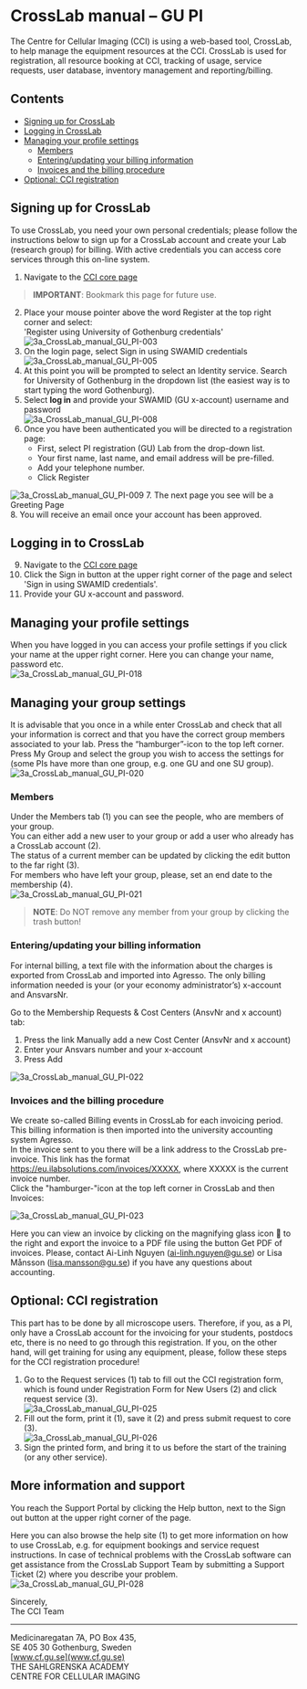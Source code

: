# CrossLab manual – GU PI

The Centre for Cellular Imaging (CCI) is using a web-based tool, CrossLab, to help manage the equipment resources at the CCI. CrossLab is used for registration, all resource booking at CCI, tracking of usage, service requests, user database, inventory management and reporting/billing.  

## Contents

- [Signing up for CrossLab](#signing-up-for-crosslab)
- [Logging in CrossLab](#logging-in-to-crosslab)
- [Managing your profile settings](#managing-your-profile-settings)
    - [Members](#members)
    - [Entering/updating your billing information](#enteringupdating-your-billing-information)
    - [Invoices and the billing procedure](#invoices-and-the-billing-procedure)
- [Optional: CCI registration](#optional-cci-registration)

## Signing up for CrossLab

To use CrossLab, you need your own personal credentials; please follow the instructions below to sign up for a CrossLab account and create your Lab (research group) for billing. With active credentials you can access core services through this on-line system.

1. Navigate to the
[CCI core page](https://gothenburg.corefacilities.org/service_center/show_external/3429)

> **IMPORTANT**: Bookmark this page for future use.

2. Place your mouse pointer above the word Register at the top right corner and select:  
'Register using University of Gothenburg credentials'  
![3a_CrossLab_manual_GU_PI-003](assets/3a_CrossLab_manual_GU_PI/3a_CrossLab_manual_GU_PI-003.jpg)
3. On the login page, select Sign in using SWAMID credentials  
![3a_CrossLab_manual_GU_PI-005](assets/3a_CrossLab_manual_GU_PI/3a_CrossLab_manual_GU_PI-005.jpg)
4. At this point you will be prompted to select an Identity service. Search for University of Gothenburg in the dropdown list (the easiest way is to start typing the word Gothenburg).
5. Select **log in** and provide your SWAMID (GU x-account) username and password  
![3a_CrossLab_manual_GU_PI-008](assets/3a_CrossLab_manual_GU_PI/3a_CrossLab_manual_GU_PI-008.jpg)
6. Once you have been authenticated you will be directed to a registration page:
    - First, select PI registration (GU) Lab from the drop-down list.
    - Your first name, last name, and email address will be pre-filled.
    - Add your telephone number.
    - Click Register

![3a_CrossLab_manual_GU_PI-009](assets/3a_CrossLab_manual_GU_PI/3a_CrossLab_manual_GU_PI-009.jpg)
7. The next page you see will be a Greeting Page  
8. You will receive an email once your account has been approved.

## Logging in to CrossLab

9. Navigate to the [CCI core page](https://gothenburg.corefacilities.org/service_center/show_external/3429)
10. Click the Sign in button at the upper right corner of the page and select 'Sign in using SWAMID credentials'.
11. Provide your GU x-account and password.

## Managing your profile settings

When you have logged in you can access your profile settings if you click your name at the upper right corner. Here you can change your name, password etc.  
![3a_CrossLab_manual_GU_PI-018](assets/3a_CrossLab_manual_GU_PI/3a_CrossLab_manual_GU_PI-018.jpg)

## Managing your group settings

It is advisable that you once in a while enter CrossLab and check that all your information is correct and that you have the correct group members associated to your lab. Press the “hamburger”-icon to the top left corner. Press My Group and select the group you wish to access the settings for (some PIs have more than one group, e.g. one GU and one SU group).  
![3a_CrossLab_manual_GU_PI-020](assets/3a_CrossLab_manual_GU_PI/3a_CrossLab_manual_GU_PI-020.jpg)

### Members

Under the Members tab (1) you can see the people, who are members of your group.  
You can either add a new user to your group or add a user who already has a CrossLab account (2).  
The status of a current member can be updated by clicking the edit button to the far right (3).  
For members who have left your group, please, set an end date to the membership (4).  
![3a_CrossLab_manual_GU_PI-021](assets/3a_CrossLab_manual_GU_PI/3a_CrossLab_manual_GU_PI-021.jpg)
> **NOTE**: Do NOT remove any member from your group by clicking the trash button!  

### Entering/updating your billing information

For internal billing, a text file with the information about the charges is exported from CrossLab and imported into Agresso. The only billing information needed is your (or your economy administrator’s) x-account and AnsvarsNr.  

Go to the Membership Requests & Cost Centers (AnsvNr and x account) tab:

1. Press the link Manually add a new Cost Center (AnsvNr and x account)
2. Enter your Ansvars number and your x-account
3. Press Add

![3a_CrossLab_manual_GU_PI-022](assets/3a_CrossLab_manual_GU_PI/3a_CrossLab_manual_GU_PI-022.jpg)

### Invoices and the billing procedure

We create so-called Billing events in CrossLab for each invoicing period. This billing information is then imported into the university accounting system Agresso.  
In the invoice sent to you there will be a link address to the CrossLab pre-invoice. This link has the format https://eu.ilabsolutions.com/invoices/XXXXX, where XXXXX is the current invoice number.  
Click the "hamburger-"icon at the top left corner in CrossLab and then Invoices:

![3a_CrossLab_manual_GU_PI-023](assets/3a_CrossLab_manual_GU_PI/3a_CrossLab_manual_GU_PI-023.jpg)

Here you can view an invoice by clicking on the magnifying glass icon 🔎 to the right and export the invoice to a PDF file using the button Get PDF of invoices. Please, contact Ai-Linh Nguyen (ai-linh.nguyen@gu.se) or Lisa Månsson (lisa.mansson@gu.se) if you have any questions about accounting.

## Optional: CCI registration

This part has to be done by all microscope users. Therefore, if you, as a PI, only have a CrossLab account for the invoicing for your students, postdocs etc, there is no need to go through this registration. If you, on the other hand, will get training for using any equipment, please, follow these steps for the CCI registration procedure!

1. Go to the Request services (1) tab to fill out the CCI registration form, which is found under Registration Form for New Users (2) and click request service (3).  
![3a_CrossLab_manual_GU_PI-025](assets/3a_CrossLab_manual_GU_PI/3a_CrossLab_manual_GU_PI-025.jpg)
2. Fill out the form, print it (1), save it (2) and press submit request to core (3).  
![3a_CrossLab_manual_GU_PI-026](assets/3a_CrossLab_manual_GU_PI/3a_CrossLab_manual_GU_PI-026.jpg)
3. Sign the printed form, and bring it to us before the start of the training (or any other service).

## More information and support

You reach the Support Portal by clicking the Help button, next to the Sign out button at the upper right corner of the page.

Here you can also browse the help site (1) to get more information on how to use CrossLab, e.g. for equipment bookings and service request instructions. In case of technical problems with the CrossLab software can get assistance from the CrossLab Support Team by submitting a Support Ticket (2) where you describe your problem.  
![3a_CrossLab_manual_GU_PI-028](assets/3a_CrossLab_manual_GU_PI/3a_CrossLab_manual_GU_PI-028.jpg)

Sincerely,  
The CCI Team

---
Medicinaregatan 7A, PO Box 435,  
SE 405 30 Gothenburg, Sweden  
[www.cf.gu.se](www.cf.gu.se)  
THE SAHLGRENSKA ACADEMY  
CENTRE FOR CELLULAR IMAGING

